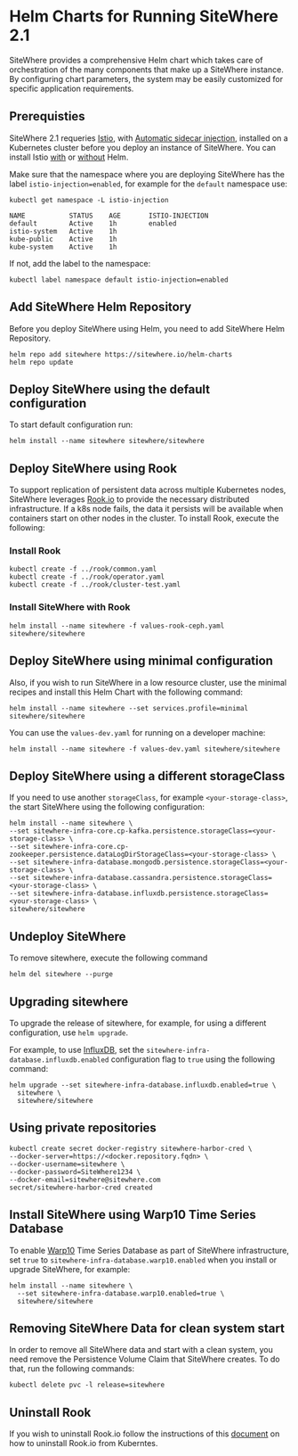 # Helm Charts for Running SiteWhere 2.1

SiteWhere provides a comprehensive Helm chart which takes care of 
orchestration of the many components that make up a SiteWhere
instance. By configuring chart parameters, the system may be 
easily customized for specific application requirements.

## Prerequisties

SiteWhere 2.1 requeries [Istio](https://istio.io/), with 
[Automatic sidecar injection](https://istio.io/docs/setup/kubernetes/additional-setup/sidecar-injection/#automatic-sidecar-injection),
installed on a Kubernetes cluster before you deploy an instance of SiteWhere. You can install Istio
[with](https://istio.io/docs/setup/kubernetes/install/helm/) or [without](https://istio.io/docs/setup/kubernetes/install/kubernetes/) Helm.

Make sure that the namespace where you are deploying SiteWhere has the label `istio-injection=enabled`, 
for example for the `default` namespace use:

```console
kubectl get namespace -L istio-injection
```

```
NAME           STATUS    AGE       ISTIO-INJECTION
default        Active    1h        enabled
istio-system   Active    1h
kube-public    Active    1h
kube-system    Active    1h
```

If not, add the label to the namespace:

```console
kubectl label namespace default istio-injection=enabled
```

## Add SiteWhere Helm Repository

Before you deploy SiteWhere using Helm, you need to add SiteWhere Helm Repository.

```console
helm repo add sitewhere https://sitewhere.io/helm-charts
helm repo update
```

## Deploy SiteWhere using the default configuration

To start default configuration run:

```console
helm install --name sitewhere sitewhere/sitewhere
```

## Deploy SiteWhere using Rook

To support replication of persistent data across multiple
Kubernetes nodes, SiteWhere leverages [Rook.io](https://rook.io/)
to provide the necessary distributed infrastructure. If a k8s
node fails, the data it persists will be available when
containers start on other nodes in the cluster. To install
Rook, execute the following:

### Install Rook

```console
kubectl create -f ../rook/common.yaml
kubectl create -f ../rook/operator.yaml
kubectl create -f ../rook/cluster-test.yaml
```

### Install SiteWhere with Rook

```console
helm install --name sitewhere -f values-rook-ceph.yaml sitewhere/sitewhere
```

## Deploy SiteWhere using minimal configuration

Also, if you wish to run SiteWhere in a low resource cluster, use the
minimal recipes and install this Helm Chart with the following command:

```console
helm install --name sitewhere --set services.profile=minimal sitewhere/sitewhere
```

You can use the `values-dev.yaml` for running on a developer machine:

```console
helm install --name sitewhere -f values-dev.yaml sitewhere/sitewhere
```

## Deploy SiteWhere using a different storageClass

If you need to use another `storageClass`, for example `<your-storage-class>`,
the start SiteWhere using the following configuration:  

```console
helm install --name sitewhere \
--set sitewhere-infra-core.cp-kafka.persistence.storageClass=<your-storage-class> \
--set sitewhere-infra-core.cp-zookeeper.persistence.dataLogDirStorageClass=<your-storage-class> \
--set sitewhere-infra-database.mongodb.persistence.storageClass=<your-storage-class> \
--set sitewhere-infra-database.cassandra.persistence.storageClass=<your-storage-class> \
--set sitewhere-infra-database.influxdb.persistence.storageClass=<your-storage-class> \
sitewhere/sitewhere
```

## Undeploy SiteWhere

To remove sitewhere, execute the following command

```console
helm del sitewhere --purge
```

## Upgrading sitewhere

To upgrade the release of sitewhere, for example, for using a different
configuration, use `helm upgrade`.

For example, to use [InfluxDB](https://www.influxdata.com/), set the
`sitewhere-infra-database.influxdb.enabled` configuration flag to `true`
using the following command:

```console
helm upgrade --set sitewhere-infra-database.influxdb.enabled=true \
  sitewhere \
  sitewhere/sitewhere
```

## Using private repositories

```console
kubectl create secret docker-registry sitewhere-harbor-cred \
--docker-server=https://<docker.repository.fqdn> \
--docker-username=sitewhere \
--docker-password=SiteWhere1234 \
--docker-email=sitewhere@sitewhere.com
secret/sitewhere-harbor-cred created
```

## Install SiteWhere using Warp10 Time Series Database

To enable [Warp10](https://www.warp10.io/) Time Series Database as part of SiteWhere
infrastructure, set `true` to `sitewhere-infra-database.warp10.enabled` when you install
or upgrade SiteWhere, for example:

```console
helm install --name sitewhere \
  --set sitewhere-infra-database.warp10.enabled=true \
  sitewhere/sitewhere
```

## Removing SiteWhere Data for clean system start

In order to remove all SiteWhere data and start with a clean system, you need remove
the Persistence Volume Claim that SiteWhere creates. To do that, run the following commands:

```console
kubectl delete pvc -l release=sitewhere
```

## Uninstall Rook

If you wish to uninstall Rook.io follow the instructions of
this [document](https://rook.io/docs/rook/v1.0/ceph-teardown.html)
on how to uninstall Rook.io from Kuberntes.
